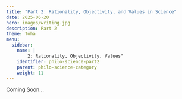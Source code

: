 ```yaml
---
title: "Part 2: Rationality, Objectivity, and Values in Science"
date: 2025-06-20
hero: images/writing.jpg
description: Part 2
theme: Toha
menu:
  sidebar:
    name: |
        2: Rationality, Objectivity, Values"
    identifier: philo-science-part2
    parent: philo-science-category
    weight: 11
---
```


Coming Soon...
